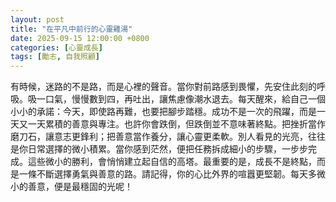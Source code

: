 ```yaml
---
layout: post
title: "在平凡中前行的心靈雞湯"
date: 2025-09-15 12:00:00 +0800
categories: [心靈成長]
tags: [勵志, 自我照顧]
---
```


有時候，迷路的不是路，而是心裡的聲音。當你對前路感到畏懼，先安住此刻的呼吸。吸一口氣，慢慢數到四，再吐出，讓焦慮像潮水退去。每天醒來，給自己一個小小的承諾：今天，即使路再難，也要把腳步踏穩。成功不是一次的飛躍，而是一天又一天累積的善意與專注。也許你會跌倒，但跌倒並不意味著終點。把挫折當作磨刀石，讓意志更鋒利；把善意當作養分，讓心靈更柔軟。別人看見的光亮，往往是你日常選擇的微小積累。當你感到茫然，便把任務拆成細小的步驟，一步步完成。這些微小的勝利，會悄悄建立起自信的高塔。最重要的是，成長不是終點，而是一條不斷選擇勇氣與善意的路。請記得，你的心比外界的喧囂更堅韌。每天多微小的善意，便是最穩固的光呢！